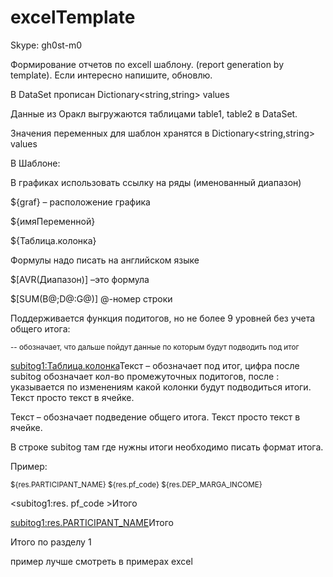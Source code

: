 # excelTemplate
Skype: gh0st-m0

Формирование отчетов по excell шаблону.
(report generation by template).
Если интересно напишите, обновлю.

В DataSet прописан Dictionary<string,string> values

Данные из Оракл выгружаются таблицами table1, table2 в DataSet.

Значения переменных для шаблон хранятся в Dictionary<string,string> values

В Шаблоне:

В графиках использовать ссылку на ряды (именованный диапазон)

${graf} – расположение графика

${имяПеременной}

${Таблица.колонка}

Формулы надо писать на английском языке

$[AVR(Диапазон)] –это формула

$[SUM(B@;D@:G@)]
@-номер строки

Поддерживается функция подитогов, но не более 9 уровней без учета общего итога:

<sub> -- обозначает, что дальше пойдут данные по которым будут подводить под итог
 
<subitog1:Таблица.колонка>Текст – обозначает под итог, цифра после subitog обозначает кол-во промежуточных подитогов, после : указывается по изменениям какой колонки будут подводиться итоги. Текст просто текст в ячейке.

<subitogFull>Текст – обозначает подведение общего итога. Текст просто текст в ячейке.
 
В строке subitog там где нужны итоги необходимо писать формат итога.

Пример:

<sub>${res.PARTICIPANT_NAME}	${res.pf_code}	${res.DEP_MARGA_INCOME}
 
<subitog1:res. pf_code >Итого	 	<SUM>
 
<subitog1:res.PARTICIPANT_NAME>Итого	 	<SUM>
 	 	 
<subitogFull>Итого по разделу 1	<SUM>

пример лучше смотреть в примерах excel

